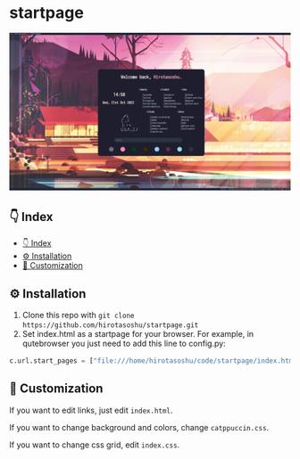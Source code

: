 # 
# startpage

![image](assets/header.png)

## 👇 Index

- [👇 Index](#-index)
- [⚙️ Installation](#️-installation)
- [🎨 Customization](#-customization)

## ⚙️ Installation

1. Clone this repo with `git clone https://github.com/hirotasoshu/startpage.git`
1. Set index.html as a startpage for your browser. For example, in qutebrowser you just need to add this line to config.py:

```python
c.url.start_pages = ["file:///home/hirotasoshu/code/startpage/index.html"]
```
## 🎨 Customization

If you want to edit links, just edit `index.html`.

If you want to change background and colors, change `catppuccin.css`.

If you want to change css grid, edit `index.css`.


